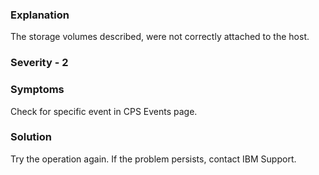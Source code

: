 ### Explanation

The storage volumes described, were not correctly attached to the host.

### Severity - 2

### Symptoms

Check for specific event in CPS Events page.

### Solution
Try the operation again. If the problem persists, contact IBM Support.